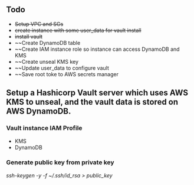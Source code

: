 ## Todo
- ~~Setup VPC and SGs~~
- ~~create instance with some user_data for vault install~~
- ~~install vault~~
- ~~Create DynamoDB table
- ~~Create IAM instance role so instance can access DynamoDB and KMS
- ~~Create unseal KMS key
- ~~Update user_data to configure vault
- ~~Save root toke to AWS secrets manager

## Setup a Hashicorp Vault server which uses AWS KMS to unseal, and the vault data is stored on AWS DynamoDB.

### Vault instance IAM Profile
* KMS
* DynamoDB

### Generate public key from private key
*ssh-keygen -y -f ~/.ssh/id_rsa > public_key*


